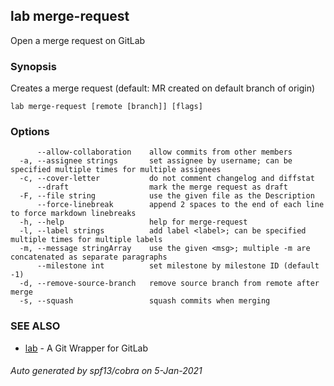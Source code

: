 ## lab merge-request

Open a merge request on GitLab

### Synopsis

Creates a merge request (default: MR created on default branch of origin)

```
lab merge-request [remote [branch]] [flags]
```

### Options

```
      --allow-collaboration    allow commits from other members
  -a, --assignee strings       set assignee by username; can be specified multiple times for multiple assignees
  -c, --cover-letter           do not comment changelog and diffstat
      --draft                  mark the merge request as draft
  -F, --file string            use the given file as the Description
      --force-linebreak        append 2 spaces to the end of each line to force markdown linebreaks
  -h, --help                   help for merge-request
  -l, --label strings          add label <label>; can be specified multiple times for multiple labels
  -m, --message stringArray    use the given <msg>; multiple -m are concatenated as separate paragraphs
      --milestone int          set milestone by milestone ID (default -1)
  -d, --remove-source-branch   remove source branch from remote after merge
  -s, --squash                 squash commits when merging
```

### SEE ALSO

* [lab](index.md)	 - A Git Wrapper for GitLab

###### Auto generated by spf13/cobra on 5-Jan-2021
